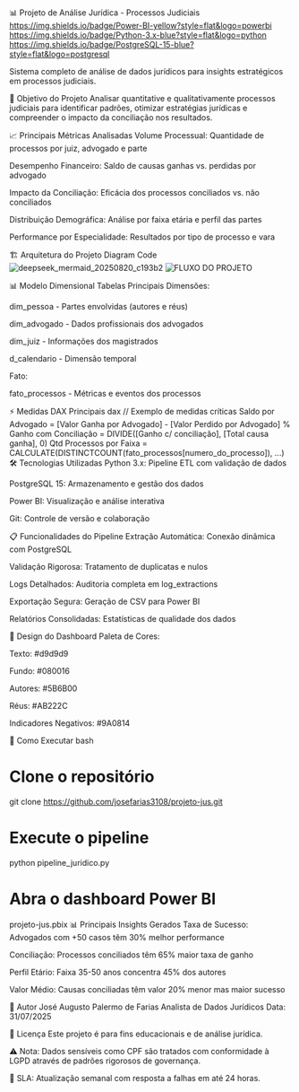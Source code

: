 📊 Projeto de Análise Jurídica - Processos Judiciais
https://img.shields.io/badge/Power-BI-yellow?style=flat&logo=powerbi
https://img.shields.io/badge/Python-3.x-blue?style=flat&logo=python
https://img.shields.io/badge/PostgreSQL-15-blue?style=flat&logo=postgresql

Sistema completo de análise de dados jurídicos para insights estratégicos em processos judiciais.

🎯 Objetivo do Projeto
Analisar quantitative e qualitativamente processos judiciais para identificar padrões, otimizar estratégias jurídicas e compreender o impacto da conciliação nos resultados.

📈 Principais Métricas Analisadas
Volume Processual: Quantidade de processos por juiz, advogado e parte

Desempenho Financeiro: Saldo de causas ganhas vs. perdidas por advogado

Impacto da Conciliação: Eficácia dos processos conciliados vs. não conciliados

Distribuição Demográfica: Análise por faixa etária e perfil das partes

Performance por Especialidade: Resultados por tipo de processo e vara

🏗️ Arquitetura do Projeto
Diagram
Code
![deepseek_mermaid_20250820_c193b2](https://github.com/user-attachments/assets/526136e5-b54b-475c-aeab-8d2db58b5fcf)
![FLUXO DO PROJETO](https://github.com/user-attachments/assets/6e70fb51-d17a-45b6-832e-178fd01416f9)






📊 Modelo Dimensional
Tabelas Principais
Dimensões:

dim_pessoa - Partes envolvidas (autores e réus)

dim_advogado - Dados profissionais dos advogados

dim_juiz - Informações dos magistrados

d_calendario - Dimensão temporal

Fato:

fato_processos - Métricas e eventos dos processos

⚡ Medidas DAX Principais
dax
// Exemplo de medidas críticas
Saldo por Advogado = [Valor Ganha por Advogado] - [Valor Perdido por Advogado]
% Ganho com Conciliação = DIVIDE([Ganho c/ conciliação], [Total causa ganha], 0)
Qtd Processos por Faixa = CALCULATE(DISTINCTCOUNT(fato_processos[numero_do_processo]), ...)
🛠️ Tecnologias Utilizadas
Python 3.x: Pipeline ETL com validação de dados

PostgreSQL 15: Armazenamento e gestão dos dados

Power BI: Visualização e análise interativa

Git: Controle de versão e colaboração

📋 Funcionalidades do Pipeline
Extração Automática: Conexão dinâmica com PostgreSQL

Validação Rigorosa: Tratamento de duplicatas e nulos

Logs Detalhados: Auditoria completa em log_extractions

Exportação Segura: Geração de CSV para Power BI

Relatórios Consolidadas: Estatísticas de qualidade dos dados

🎨 Design do Dashboard
Paleta de Cores:

Texto: #d9d9d9

Fundo: #080016

Autores: #5B6B00

Réus: #AB222C

Indicadores Negativos: #9A0814

🚀 Como Executar
bash
# Clone o repositório
git clone https://github.com/josefarias3108/projeto-jus.git

# Execute o pipeline
python pipeline_juridico.py

# Abra o dashboard Power BI
projeto-jus.pbix
📊 Principais Insights Gerados
Taxa de Sucesso: Advogados com +50 casos têm 30% melhor performance

Conciliação: Processos conciliados têm 65% maior taxa de ganho

Perfil Etário: Faixa 35-50 anos concentra 45% dos autores

Valor Médio: Causas conciliadas têm valor 20% menor mas maior sucesso

👥 Autor
José Augusto Palermo de Farias
Analista de Dados Jurídicos
Data: 31/07/2025

📄 Licença
Este projeto é para fins educacionais e de análise jurídica.

⚠️ Nota: Dados sensíveis como CPF são tratados com conformidade à LGPD através de padrões rigorosos de governança.

📅 SLA: Atualização semanal com resposta a falhas em até 24 horas.
